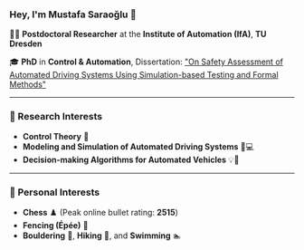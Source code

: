### Hey, I'm Mustafa Saraoğlu 🦉  
👨‍🏫 **Postdoctoral Researcher** at the **Institute of Automation (IfA)**, **TU Dresden**  

🎓 **PhD** in **Control & Automation**, Dissertation: ["On Safety Assessment of Automated Driving Systems Using Simulation-based Testing and Formal Methods"](https://tud.qucosa.de/landing-page/?tx_dlf%5bid%5d=https%3A%2F%2Ftud.qucosa.de%2Fapi%2Fqucosa%253A91684%2Fmets)

---

### 🎯 Research Interests
- **Control Theory** 🚀  
- **Modeling and Simulation of Automated Driving Systems** 🚗💻  
- **Decision-making Algorithms for Automated Vehicles** 💡🤖  

---

### 🌟 Personal Interests
- **Chess** ♟️ (Peak online bullet rating: **2515**)  
- **Fencing (Épée)** 🤺  
- **Bouldering** 🧗, **Hiking** 🌄, and **Swimming** 🏊  
